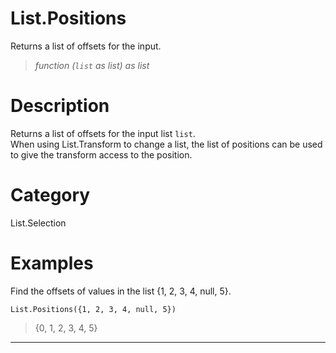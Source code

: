 # List.Positions
Returns a list of offsets for the input.
> _function (<code>list</code> as list) as list_

# Description 
Returns a list of offsets for the input list <code>list</code>.  
    When using List.Transform to change a list, the list of positions can be used to give the transform access to the position.
# Category 
List.Selection
# Examples 
Find the offsets of values in the list {1, 2, 3, 4, null, 5}.
```
List.Positions({1, 2, 3, 4, null, 5})
```
> {0, 1, 2, 3, 4, 5}
***

